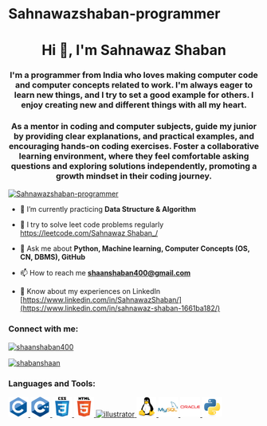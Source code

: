 # Sahnawazshaban-programmer

<h1 align="center">Hi 👋, I'm Sahnawaz Shaban</h1>
<h3 align="center">I'm a programmer from India who loves making computer code and computer concepts related to work. I'm always eager to learn new things, and I try to set a good example for others. I enjoy creating new and different things with all my heart.</h3>

<h3 align="center">As a mentor in coding and computer subjects, guide my junior by providing clear explanations, and practical examples, and encouraging hands-on coding exercises. Foster a collaborative learning environment, where they feel comfortable asking questions and exploring solutions independently, promoting a growth mindset in their coding journey.</h3>



<p align="left"> <a href="https://github.com/SahnawazShaban"><img src="" alt="Sahnawazshaban-programmer" /></a> </p>

- 🌱 I’m currently practicing **Data Structure & Algorithm**

- 📝 I try to solve leet code problems regularly [https://leetcode.com/Sahnawaz Shaban_/](https://leetcode.com/shaanshaban400/)

- 💬 Ask me about **Python, Machine learning, Computer Concepts (OS, CN, DBMS), GitHub**

- 📫 How to reach me **shaanshaban400@gmail.com**

- 📄 Know about my experiences on LinkedIn [https://www.linkedin.com/in/SahnawazShaban/](https://www.linkedin.com/in/sahnawaz-shaban-1661ba182/)


<h3 align="left">Connect with me:</h3>
<p align="left">
<a href="https://leetcode.com/shaanshaban400/" target="blank"><img align="center" src="https://raw.githubusercontent.com/rahuldkjain/github-profile-readme-generator/master/src/images/icons/Social/leet-code.svg" alt="shaanshaban400" height="30" width="40" /></a>

<a href="https://instagram.com/shabanshaan" target="blank"><img align="center" src="https://raw.githubusercontent.com/rahuldkjain/github-profile-readme-generator/master/src/images/icons/Social/instagram.svg" alt="shabanshaan" height="30" width="40" /></a>

</p>

<h3 align="left">Languages and Tools:</h3>
<p align="left"> <a href="https://www.cprogramming.com/" target="_blank" rel="noreferrer"> <img src="https://raw.githubusercontent.com/devicons/devicon/master/icons/c/c-original.svg" alt="c" width="40" height="40"/> </a> <a href="https://www.w3schools.com/cpp/" target="_blank" rel="noreferrer"> <img src="https://raw.githubusercontent.com/devicons/devicon/master/icons/cplusplus/cplusplus-original.svg" alt="cplusplus" width="40" height="40"/> </a> <a href="https://www.w3schools.com/css/" target="_blank" rel="noreferrer"> <img src="https://raw.githubusercontent.com/devicons/devicon/master/icons/css3/css3-original-wordmark.svg" alt="css3" width="40" height="40"/> </a> <a href="https://www.w3.org/html/" target="_blank" rel="noreferrer"> <img src="https://raw.githubusercontent.com/devicons/devicon/master/icons/html5/html5-original-wordmark.svg" alt="html5" width="40" height="40"/> </a> <a href="https://www.adobe.com/in/products/illustrator.html" target="_blank" rel="noreferrer"> <img src="https://www.vectorlogo.zone/logos/adobe_illustrator/adobe_illustrator-icon.svg" alt="illustrator" width="40" height="40"/> </a> <a href="https://www.linux.org/" target="_blank" rel="noreferrer"> <img src="https://raw.githubusercontent.com/devicons/devicon/master/icons/linux/linux-original.svg" alt="linux" width="40" height="40"/> </a> <a href="https://www.mysql.com/" target="_blank" rel="noreferrer"> <img src="https://raw.githubusercontent.com/devicons/devicon/master/icons/mysql/mysql-original-wordmark.svg" alt="mysql" width="40" height="40"/> </a> <a href="https://www.oracle.com/" target="_blank" rel="noreferrer"> <img src="https://raw.githubusercontent.com/devicons/devicon/master/icons/oracle/oracle-original.svg" alt="oracle" width="40" height="40"/> </a> <a href="https://www.python.org" target="_blank" rel="noreferrer"> <img src="https://raw.githubusercontent.com/devicons/devicon/master/icons/python/python-original.svg" alt="python" width="40" height="40"/> </a> </p>
